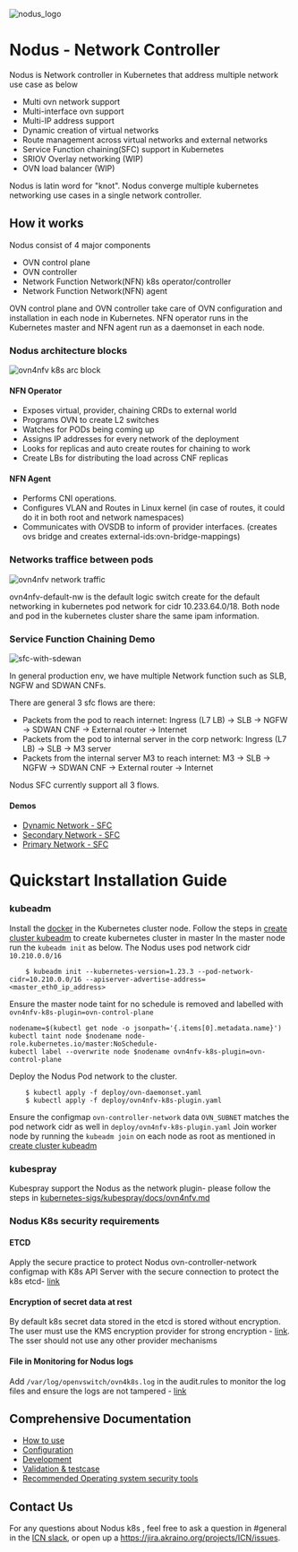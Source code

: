![nodus_logo](https://github.com/akraino-edge-stack/icn-ovn4nfv-k8s-network-controller/blob/master/images/logo/nodus_logo.png)
# Nodus - Network Controller
Nodus is Network controller in Kubernetes that address multiple network use case as below
- Multi ovn network support
- Multi-interface ovn support
- Multi-IP address support
- Dynamic creation of virtual networks
- Route management across virtual networks and external networks
- Service Function chaining(SFC) support in Kubernetes
- SRIOV Overlay networking (WIP)
- OVN load balancer (WIP)

Nodus is latin word for "knot". Nodus converge multiple kubernetes networking use cases in a single network controller.

## How it works

Nodus consist of 4 major components
- OVN control plane
- OVN controller
- Network Function Network(NFN) k8s operator/controller
- Network Function Network(NFN) agent

OVN control plane and OVN controller take care of OVN configuration and installation in each node in Kubernetes. NFN operator runs in the Kubernetes master and NFN agent run as a daemonset in each node.

### Nodus architecture blocks
![ovn4nfv k8s arc block](./images/ovn4nfv-k8s-arch-block.png)

#### NFN Operator
* Exposes virtual, provider, chaining CRDs to external world
* Programs OVN to create L2 switches
* Watches for PODs being coming up
 * Assigns IP addresses for every network of the deployment
 * Looks for replicas and auto create routes for chaining to work
 * Create LBs for distributing the load across CNF replicas
#### NFN Agent
* Performs CNI operations.
* Configures VLAN and Routes in Linux kernel (in case of routes, it could do it in both root and network namespaces)
* Communicates with OVSDB to inform of provider interfaces. (creates ovs bridge and creates external-ids:ovn-bridge-mappings)

### Networks traffice between pods
![ovn4nfv network traffic](./images/ovn4nfv-network-traffic.png)

ovn4nfv-default-nw is the default logic switch create for the default networking in kubernetes pod network for cidr 10.233.64.0/18. Both node and pod in the kubernetes cluster share the same ipam information.

### Service Function Chaining Demo
![sfc-with-sdewan](./images/sfc-with-sdewan.png)

In general production env, we have multiple Network function such as SLB, NGFW and SDWAN CNFs.

There are general 3 sfc flows are there:
* Packets from the pod to reach internet: Ingress (L7 LB) -> SLB -> NGFW -> SDWAN CNF -> External router -> Internet
* Packets from the pod to internal server in the corp network: Ingress (L7 LB) -> SLB -> M3 server
* Packets from the internal server M3 to reach internet: M3 -> SLB -> NGFW -> SDWAN CNF -> External router -> Internet

Nodus SFC currently support all 3 flows.

#### Demos

- [Dynamic Network - SFC](./demo/calico-nodus-secondary-sfc-setup-II/README.md)
- [Secondary Network - SFC](./demo/calico-nodus-secondary-sfc-setup/README.md)
- [Primary Network - SFC](./demo/nodus-primary-sfc-setup/README.md)

# Quickstart Installation Guide
### kubeadm

Install the [docker](https://docs.docker.com/engine/install/ubuntu/) in the Kubernetes cluster node.
Follow the steps in [create cluster kubeadm](https://kubernetes.io/docs/setup/production-environment/tools/kubeadm/create-cluster-kubeadm/) to create kubernetes cluster in master
In the master node run the `kubeadm init` as below. The Nodus uses pod network cidr `10.210.0.0/16`
```
    $ kubeadm init --kubernetes-version=1.23.3 --pod-network-cidr=10.210.0.0/16 --apiserver-advertise-address=<master_eth0_ip_address>
```
Ensure the master node taint for no schedule is removed and labelled with `ovn4nfv-k8s-plugin=ovn-control-plane`
```
nodename=$(kubectl get node -o jsonpath='{.items[0].metadata.name}')
kubectl taint node $nodename node-role.kubernetes.io/master:NoSchedule-
kubectl label --overwrite node $nodename ovn4nfv-k8s-plugin=ovn-control-plane
```
Deploy the Nodus Pod network to the cluster.
```
    $ kubectl apply -f deploy/ovn-daemonset.yaml
    $ kubectl apply -f deploy/ovn4nfv-k8s-plugin.yaml
```

Ensure the configmap `ovn-controller-network` data `OVN_SUBNET` matches the pod network cidr as well in `deploy/ovn4nfv-k8s-plugin.yaml`
Join worker node by running the `kubeadm join` on each node as root as mentioned in [create cluster kubeadm](https://kubernetes.io/docs/setup/production-environment/tools/kubeadm/create-cluster-kubeadm/)

### kubespray

Kubespray support the Nodus as the network plugin- please follow the steps in [kubernetes-sigs/kubespray/docs/ovn4nfv.md](https://github.com/kubernetes-sigs/kubespray/blob/master/docs/ovn4nfv.md)

### Nodus K8s security requirements
#### ETCD
Apply the secure practice to protect Nodus ovn-controller-network configmap with K8s API Server with the secure connection to protect the k8s etcd- [link](https://www.aquasec.com/cloud-native-academy/kubernetes-in-production/kubernetes-security-best-practices-10-steps-to-securing-k8s/)
####  Encryption of secret data at rest
By default k8s secret data stored in the etcd is stored without encryption. The user must use the KMS encryption provider for strong encryption - [link](https://kubernetes.io/docs/tasks/administer-cluster/encrypt-data/). The sser should not use any other provider mechanisms
#### File in Monitoring for Nodus logs
Add `/var/log/openvswitch/ovn4k8s.log` in the audit.rules to monitor the log files and ensure the logs are not tampered - [link](https://docs.rapid7.com/insightidr/fim-for-linux/)

## Comprehensive Documentation

- [How to use](doc/how-to-use.md)
- [Configuration](doc/configuration.md)
- [Development](doc/development.md)
- [Validation & testcase](https://wiki.akraino.org/display/AK/ICN+R6+Test+Document#ICNR6TestDocument-NodusValidationandtestcaseresults)
- [Recommended Operating system security tools](https://wiki.akraino.org/display/AK/ICN+R6+Test+Document#ICNR6TestDocument-BluValTesting)

## Contact Us

For any questions about Nodus k8s , feel free to ask a question in #general in the [ICN slack](https://akraino-icn-admin.herokuapp.com/), or open up a https://jira.akraino.org/projects/ICN/issues.

